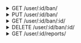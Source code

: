 <details>
<summary>GET /user/:id/ban/</summary>
Get a paginated slice of user bans

__query_strings__

|name|description|default|required|
| - | - | - | - |
|size|Number of items to fetch|50|False|
|offset|paginated index offset|0|False|

__responses__

- 200 - Bans
```JSON
{
    "bans": [
        {
            "reason": "user given report reason",
            "user_id": "id of the user who created this ban",
            "id": "id of this ban",
            "created": "ban date",
            "expires": "ban expiry date"
        },
        "..."
    ]
}
```

- 401 - Not Authorized
```JSON
{
    "error": "not_authorized"
}
```

- 403 - Forbidden
```JSON
{
    "error": "forbidden"
}
```


</details>
<details>
<summary>PUT /user/:id/ban/</summary>
Ban a user for some reason

__responses__

- 200 - User ban
```JSON
{
    "ban": {
        "reason": "user given report reason",
        "user_id": "id of the user who created this ban",
        "id": "id of this ban",
        "created": "ban date",
        "expires": "ban expiry date"
    }
}
```

- 401 - Not Authorized
```JSON
{
    "error": "not_authorized"
}
```

- 403 - Forbidden
```JSON
{
    "error": "forbidden"
}
```


</details>


<details>
<summary>GET /user/:id/ban/:id/</summary>
Get information about a ban

__responses__

- 200 - User ban
```JSON
{
    "ban": {
        "reason": "user given report reason",
        "user_id": "id of the user who created this ban",
        "id": "id of this ban",
        "created": "ban date",
        "expires": "ban expiry date"
    }
}
```

- 401 - Not Authorized
```JSON
{
    "error": "not_authorized"
}
```

- 403 - Forbidden
```JSON
{
    "error": "forbidden"
}
```

- 404 - No such ban for this user
```JSON
{
    "error": "no_such_ban"
}
```


</details>
<details>
<summary>DELETE /user/:id/ban/:id/</summary>
rescind a ban

__responses__

- 204 - Accepted
- 401 - Not Authorized
```JSON
{
    "error": "not_authorized"
}
```

- 403 - Forbidden
```JSON
{
    "error": "forbidden"
}
```

- 404 - No such ban for this user
```JSON
{
    "error": "no_such_ban"
}
```


</details>


<details>
<summary>GET /user/:id/reports/</summary>
Get a paginated slice of user reports

__query_strings__

|name|description|default|required|
| - | - | - | - |
|size|Number of items to fetch|50|False|
|offset|paginated index offset|0|False|

__responses__

- 200 - Reports
```JSON
{
    "reports": [
        {
            "reason": "user given report reason",
            "user_id": "id of the user who made this report",
            "id": "id of this report",
            "created": "report date"
        },
        "..."
    ]
}
```

- 401 - Not Authorized
```JSON
{
    "error": "not_authorized"
}
```

- 403 - Forbidden
```JSON
{
    "error": "forbidden"
}
```


</details>
